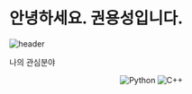 # 안녕하세요. 권용성입니다.
![header](https://capsule-render.vercel.app/api?type=waving&color=timeGradient&text=YongSung's%20GitHub%20👋&animation=twinkling&fontSize=35&fontAlignY=40&fontAlign=70&height=250)

나의 관심분야
<div align="center">
<img alt="Python" src ="https://img.shields.io/badge/Python-3776AB.svg?&style=flat-square&logo=Python&logoColor=white"/>
<img alt="C++" src ="https://img.shields.io/badge/C++-00599C.svg?&style=flat-square&logo=Python&logoColor=white"/>
</div>

